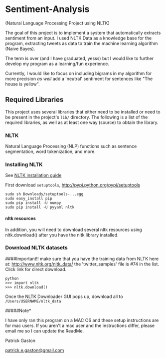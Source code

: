 # Sentiment-Analysis
(Natural Language Processing Project using NLTK)

The goal of this project is to implement a system that automatically extracts sentiment from an input. I used NLTK
Data as a knowledge base for the program, extracting tweets as data to train the machine learning algorithm (Naive Bayes).

The term is over (and I have graduated, yesss) but I would like to further develop my program as a learning/fun experience.

Currently, I would like to focus on including bigrams in my algorithm for more precision *as well* add a 'neutral' sentiment for
sentences like "The house is yellow".


Required Libraries
------------------

This project uses several libraries that either need to be installed or
need to be present in the project's `lib/` directory. The following is a
list of the required libraries, as well as at least one way (source) to
obtain the library.

### NLTK

Natural Language Processing (NLP) functions such as sentence
segmentation, word tokenization, and more.

### Installing NLTK
See [NLTK installation guide](http://nltk.org/install.html)

First download `setuptools`, http://pypi.python.org/pypi/setuptools
```
sudo sh Downloads/setuptools-...egg
sudo easy_install pip 
sudo pip install -U numpy
sudo pip install -U pyyaml nltk
```

#### nltk resources

In addition, you will need to download several nltk resources using
nltk.download() after you have the nltk library installed.

### Download NLTK datasets

####Important!! 
make sure that you have the training data from NLTK here at: http://www.nltk.org/nltk_data/
the 'twitter_samples' file is #74 in the list. Click link for direct download.

```
python
>>> import nltk
>>> nltk.download()
```

Once the NLTK Downloader GUI pops up, download all to `/Users/USERNAME/nltk_data`


#####Note*

I have only ran this program on a MAC OS and these setup instructions are for mac users. If you aren't a mac user and the instructions differ,
please email me so I can update the ReadMe.


Patrick Gaston

patrick.e.gaston@gmail.com
